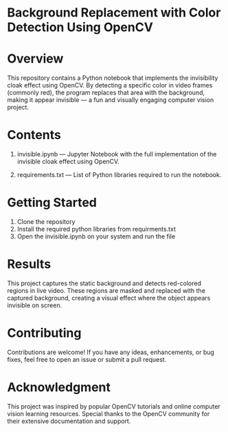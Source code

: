 # Background Replacement with Color Detection Using OpenCV

# Overview

This repository contains a Python notebook that implements the invisibility cloak effect using OpenCV. By detecting a specific color in video frames (commonly red), the program replaces that area with the background, making it appear invisible — a fun and visually engaging computer vision project.

# Contents

1. invisible.ipynb — Jupyter Notebook with the full implementation of the invisible cloak effect using OpenCV.

2. requirements.txt — List of Python libraries required to run the notebook.

# Getting Started
1. Clone the repository
2. Install the required python libraries from requirments.txt
3. Open the invisible.ipynb on your system and run the file

# Results
This project captures the static background and detects red-colored regions in live video. These regions are masked and replaced with the captured background, creating a visual effect where the object appears invisible on screen.

# Contributing
Contributions are welcome! If you have any ideas, enhancements, or bug fixes, feel free to open an issue or submit a pull request.

# Acknowledgment
This project was inspired by popular OpenCV tutorials and online computer vision learning resources. Special thanks to the OpenCV community for their extensive documentation and support.



